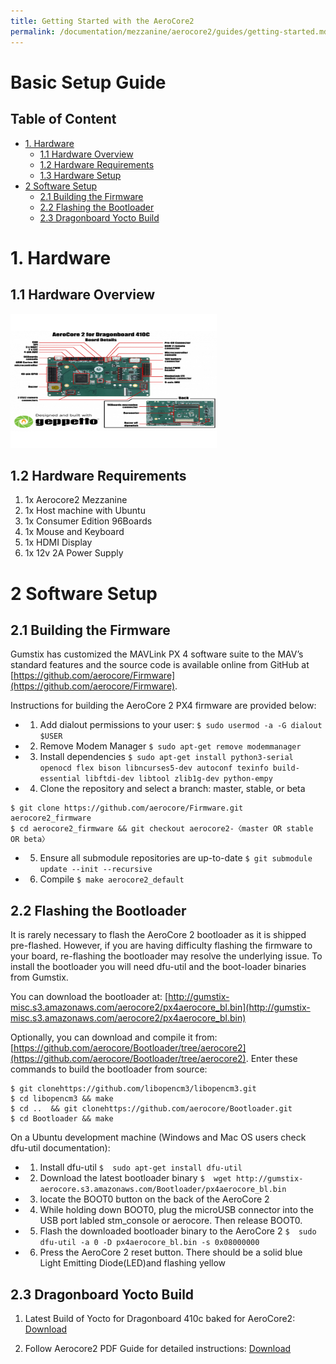 ```yaml
---
title: Getting Started with the AeroCore2
permalink: /documentation/mezzanine/aerocore2/guides/getting-started.md.html
---
```


# Basic Setup Guide

## Table of Content
- [1. Hardware](#1-hardware)
  - [1.1 Hardware Overview](#11-hardware-overview)
  - [1.2 Hardware Requirements](#12-hardware-requirements)
  - [1.3 Hardware Setup](#13-hardware-setup)
- [2 Software Setup](#2-software-setup)
  - [2.1 Building the Firmware](#21-building-the-firmware)
  - [2.2 Flashing the Bootloader](#22-flashing-the-bootloader)
  - [2.3 Dragonboard Yocto Build](#23-dragonboard-yocto-build)

# 1. Hardware
## 1.1 Hardware Overview
<img src="../files/aerocore2-labled.png?raw=true" data-canonical-src="../files/aerocore2-labled.png?raw=true" width="330" height="215" />

## 1.2 Hardware Requirements
1. 1x Aerocore2 Mezzanine
2. 1x Host machine with Ubuntu
3. 1x Consumer Edition 96Boards
4. 1x Mouse and Keyboard
5. 1x HDMI Display
6. 1x 12v 2A Power Supply

# 2 Software Setup
## 2.1 Building the Firmware

Gumstix has customized the MAVLink PX 4 software suite to the MAV’s standard features and the source code is available online from GitHub at [https://github.com/aerocore/Firmware](https://github.com/aerocore/Firmware).

Instructions for building the AeroCore 2 PX4 firmware are provided below:

- 1. Add dialout permissions to your user: `$ sudo usermod -a -G dialout $USER`
- 2. Remove Modem Manager `$ sudo apt-get remove modemmanager`
- 3. Install dependencies `$ sudo apt-get install python3-serial openocd flex bison libncurses5-dev autoconf texinfo build-essential libftdi-dev libtool zlib1g-dev python-empy`
- 4. Clone the repository and select a branch: master, stable, or beta

```shell
$ git clone https://github.com/aerocore/Firmware.git aerocore2_firmware
$ cd aerocore2_firmware && git checkout aerocore2-〈master OR stable OR beta〉
```
- 5. Ensure all submodule repositories are up-to-date `$ git submodule update --init --recursive`
- 6. Compile `$ make aerocore2_default`

## 2.2 Flashing the Bootloader

It is rarely necessary to flash the AeroCore 2 bootloader as it is shipped pre-flashed. However, if you are having difficulty flashing the firmware to your board, re-flashing the bootloader may resolve the underlying issue. To install the bootloader you will need dfu-util and the boot-loader binaries from Gumstix. 

You can download the bootloader at: [http://gumstix-misc.s3.amazonaws.com/aerocore2/px4aerocore_bl.bin](http://gumstix-misc.s3.amazonaws.com/aerocore2/px4aerocore_bl.bin)

Optionally, you can download and compile it from: [https://github.com/aerocore/Bootloader/tree/aerocore2](https://github.com/aerocore/Bootloader/tree/aerocore2). Enter these commands to build the bootloader from source:
```shell
$ git clonehttps://github.com/libopencm3/libopencm3.git
$ cd libopencm3 && make
$ cd ..  && git clonehttps://github.com/aerocore/Bootloader.git
$ cd Bootloader && make
```

On a Ubuntu development machine (Windows and Mac OS users check dfu-util documentation):
- 1. Install dfu-util `$  sudo apt-get install dfu-util`
- 2. Download the latest bootloader binary `$  wget http://gumstix-aerocore.s3.amazonaws.com/Bootloader/px4aerocore_bl.bin`
- 3. locate the BOOT0 button on the back of the AeroCore 2
- 4. While holding down BOOT0, plug the microUSB connector into the USB port labled stm_console or aerocore. Then release BOOT0.
- 5. Flash the downloaded bootloader binary to the AeroCore 2 `$  sudo dfu-util -a 0 -D px4aerocore_bl.bin -s 0x08000000`
- 6. Press the AeroCore 2 reset button. There should be a solid blue Light Emitting Diode(LED)and flashing yellow

## 2.3 Dragonboard Yocto Build

1. Latest Build of Yocto for Dragonboard 410c baked for AeroCore2: [Download](https://gumstix-yocto.s3.amazonaws.com/2018-03-13/dragonboard-410c/morty/gumstix-xfce-image-dragonboard-410c.sdcard.xz)

2. Follow Aerocore2 PDF Guide for detailed instructions: [Download](../files/aerocore_2_user_manual.pdf)